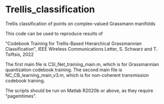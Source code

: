 # Trellis_classification
Trellis classification of points on complex-valued Grassmann manifolds

This code can be used to reproduce results of 

"Codebook Training for Trellis-Based Hierarchical Grassmannian Classification", IEEE Wireless Communications Letter, S. Schwarz and T. Tsiftsis, 2022

The first main file is CSI_Net_training_main.m, which is for Grassmannian quantization codebook training.
The second main file is NC_CB_learning_main_v3.m, which is for non-coherent transmission codebook training.

The scripts should be run on Matlab R2020b or above, as they require "pagemtimes".
